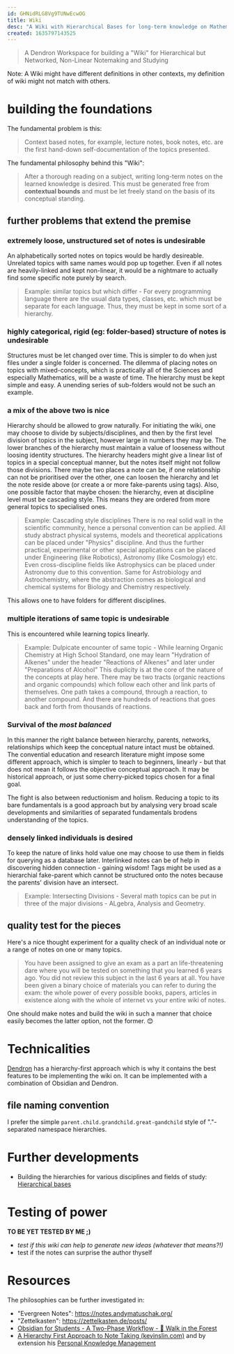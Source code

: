 ```yaml
---
id: GHNidRLG8Vg9TUNwEcwOG
title: Wiki
desc: "A Wiki with Hierarchical Bases for long-term knowledge on Mathematics and Sciences"
created: 1635797143525
---
```


> A Dendron Workspace for building a "Wiki" for Hierarchical but Networked, Non-Linear Notemaking and Studying

Note: A Wiki might have different definitions in other contexts, my definition of wiki might not match with others.

# building the foundations

The fundamental problem is this:

> Context based notes, for example, lecture notes, book notes, etc. are the first hand-down self-documentation of the topics presented.

The fundamental philosophy behind this "Wiki":
> After a thorough reading on a subject, writing long-term notes on the learned knowledge is desired. This must be generated free from **contextual bounds** and must be let freely stand on the basis of its conceptual standing.

## further problems that extend the premise

### extremely loose, unstructured set of notes is undesirable
An alphabetically sorted notes on topics would be hardly desireable. Unrelated topics with same names would pop up together. Even if all notes are heavily-linked and kept non-linear, it would be a nightmare to actually find some specific note purely by search.
> Example: similar topics but which differ - 
> For every programming language there are the usual data types, classes, etc. which must be separate for each language.
Thus, they must be kept in some sort of a hierarchy.

### highly categorical, rigid (eg: folder-based) structure of notes is undesirable
Structures must be let changed over time. This is simpler to do when just files under a single folder is concerned.
The dilemma of placing notes on topics with mixed-concepts, which is practically all of the Sciences and especially Mathematics, will be a waste of time. The hierarchy must be kept simple and easy. A unending series of sub-folders would not be such an example.

### a mix of the above two is nice
Hierarchy should be allowed to grow naturally. For initiating the wiki, one may choose to divide by subjects/disciplines, and then by the first level division of topics in the subject, however large in numbers they may be. 
The lower branches of the hierarchy must maintain a value of looseness without loosing identity structures. The hierarchy headers might give a linear list of topics in a special conceptual manner, but the notes itself might not follow those divisions.
There maybe two places a note can be, if one relationship can not be prioritised over the other, one can loosen the hierarchy and let the note reside above (or create a or more fake-parents using tags).
Also, one possible factor that maybe chosen: the hierarchy, even at discipline level must be cascading style. This means they are ordered from more general topics to specialised ones.

> Example: Cascading style disciplines
> There is no real solid wall in the scientific community, hence a personal convention can be applied. All study abstract physical systems, models and theoretical applications can be placed under "Physics" discipline. And thus the further practical, experimental or other special applications can be placed under Engineering (like Robotics), Astronomy (like Cosmology) etc. Even cross-discipline fields like Astrophysics can be placed under Astronomy due to this convention. Same for Astrobiology and Astrochemistry, where the abstraction comes as biological and chemical systems for Biology and Chemistry respectively.

This allows one to have folders for different disciplines.
### multiple iterations of same topic is undesirable
This is encountered while learning topics linearly.
> Example: Dulpicate encounter of same topic -
> While learning Organic Chemistry at High School Standard, one may learn "Hydration of Alkenes" under the header "Reactions of Alkenes" and later under "Preparations of Alcohol"
This duplicity is at the core of the nature of the concepts at play here. There may be two tracts (organic reactions and organic compounds) which follow each other and link parts of themselves. One path takes a compound, through a reaction, to another compound. And there are hundreds of reactions that goes back and forth from thousands of reactions.

### Survival of the _most balanced_
In this manner the right balance between hierarchy, parents, networks, relationships which keep the conceptual nature intact must be obtained. The convential education and research literature might impose some different approach, which is simpler to teach to beginners, linearly - but that does not mean it follows the objective conceptual approach. It may be historical approach, or just some cherry-picked topics chosen for a final goal.

The fight is also between reductionism and holism. Reducing a topic to its bare fundamentals is a good approach but by analysing very broad scale developments and similarities of separated fundamentals brodens understanding of the topics.

### densely linked individuals is desired
To keep the nature of links hold value one may choose to use them in fields for querying as a database later. 
Interlinked notes can be of help in discovering hidden connection - gaining wisdom!
Tags might be used as a hierarchial fake-parent which cannot be structured onto the notes because the parents' division have an intersect.
> Example: Intersecting Divisions -
> Several math topics can be put in three of the major divisions - ALgebra, Analysis and Geometry.


## quality test for the pieces

Here's a nice thought experiment for a quality check of an individual note or a range of notes on one or many topics.

> You have been assigned to give an exam as a part an life-threatening dare where you will be tested on something that you learned 6 years ago. You did not review this subject in the last 6 years at all. You have been given a binary choice of materials you can refer to during the exam: the whole power of every possible books, papers, articles in existence along with the whole of internet vs your entire wiki of notes.

One should make notes and build the wiki in such a manner that choice easily becomes the latter option, not the former. 😊


# Technicalities

[Dendron](https://dendron.so) has a hierarchy-first approach which is why it contains the best features to be implementing the wiki on. It can be implemented with a combination of Obsidian and Dendron.

## file naming convention
I prefer the simple `parent.child.grandchild.great-gandchild` style of "."-separated namespace hierarchies.


# Further developments
- Building the hierarchies for various disciplines and fields of study: [Hierarchical bases](academic-curation.workstation.wiki.hierarchical-bases)

# Testing of power
**TO BE YET TESTED BY ME ;)**

- *test if this wiki can help to generate new ideas (whatever that means?!)*
- test if the notes can surprise the author thyself

# Resources
The philosophies can be further investigated in:
- "Evergreen Notes": https://notes.andymatuschak.org/
- "Zettelkasten": https://zettelkasten.de/posts/
- [Obsidian for Students - A Two-Phase Workflow - 🌳 Walk in the Forest](https://walkintheforest.com/Content/Posts/Obsidian+for+Students+-+A+Two-Phase+Workflow)
- [A Hierarchy First Approach to Note Taking (kevinslin.com)](https://www.kevinslin.com/notes/3dd58f62-fee5-4f93-b9f1-b0f0f59a9b64/) and by extension his [Personal Knowledge Management](https://www.kevinslin.com/notes/e9c72b4f-adb8-4f15-a6aa-9f9d81538561/)
